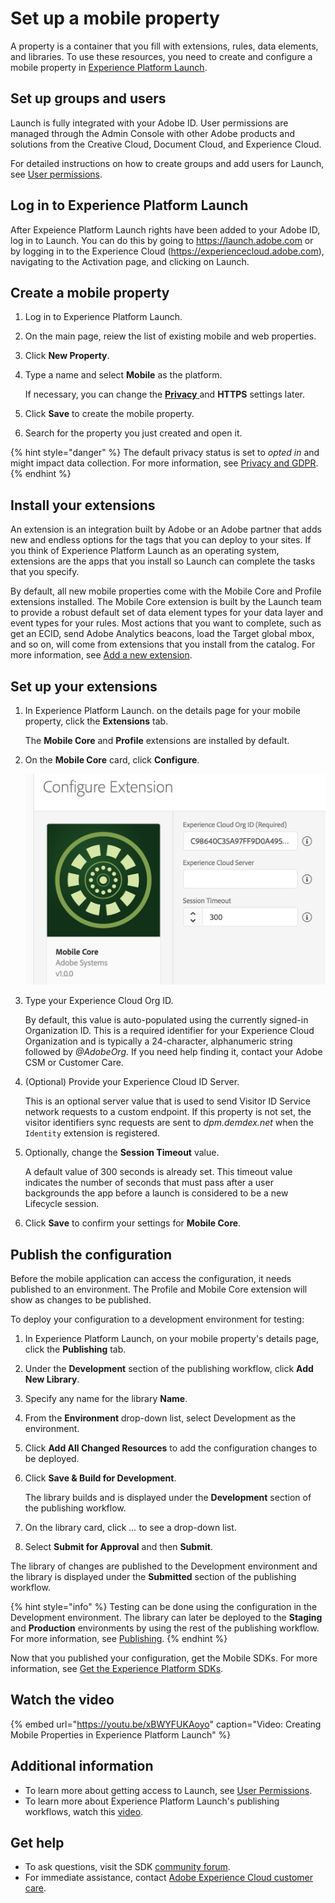 # Set up a mobile property

A property is a container that you fill with extensions, rules, data elements, and libraries. To use these resources, you need to create and configure a mobile property in [Experience Platform Launch](https://launch.adobe.com).

## Set up groups and users

Launch is fully integrated with your Adobe ID. User permissions are managed through the Admin Console with other Adobe products and solutions from the Creative Cloud, Document Cloud, and Experience Cloud.

For detailed instructions on how to create groups and add users for Launch, see [User permissions](https://docs.adobe.com/content/help/en/launch/using/reference/admin/user-permissions.html).

## Log in to Experience Platform Launch

After Expeience Platform Launch rights have been added to your Adobe ID, log in to Launch. You can do this by going to https://launch.adobe.com or by logging in to the Experience Cloud (https://experiencecloud.adobe.com), navigating to the Activation page, and clicking on Launch.

## Create a mobile property

1. Log in to Experience Platform Launch.
2. On the main page, reiew the list of existing mobile and web properties.
3. Click **New Property**.
2. Type a name and select **Mobile** as the platform.

   If necessary, you can change the [**Privacy** ](../resources/privacy-and-gdpr.md#setting-privacy-status) and **HTTPS** settings later.

3. Click **Save** to create the mobile property.
4. Search for the property you just created and open it.

{% hint style="danger" %}
The default privacy status is set to _opted in_ and might impact data collection. For more information, see [Privacy and GDPR](../resources/privacy-and-gdpr.md).
{% endhint %}

## Install your extensions

An extension is an integration built by Adobe or an Adobe partner that adds new and endless options for the tags that you can deploy to your sites. If you think of Experience Platform Launch as an operating system, extensions are the apps that you install so Launch can complete the tasks that you specify.

By default, all new mobile properties come with the Mobile Core and Profile extensions installed. The Mobile Core extension is built by the Launch team to provide a robust default set of data element types for your data layer and event types for your rules. Most actions that you want to complete, such as get an ECID, send Adobe Analytics beacons, load the Target global mbox, and so on, will come from extensions that you install from the catalog. For more information, see [Add a new extension](https://docs.adobe.com/content/help/en/launch/using/reference/manage-resources/extensions/overview.html#add-a-new-extension).

## Set up your extensions

1. In Experience Platform Launch. on the details page for your mobile property, click the **Extensions** tab. 

   The **Mobile Core** and **Profile** extensions are installed by default.

2. On the **Mobile Core** card, click **Configure**.

   ![](../.gitbook/assets/screen-shot-2018-10-02-at-5.02.05-pm-2.png)

3. Type your Experience Cloud Org ID.

   By default, this value is auto-populated using the currently signed-in Organization ID. This is a required identifier for your Experience Cloud Organization and is typically a 24-character, alphanumeric string followed by _@AdobeOrg_. If you need help finding it, contact your Adobe CSM or Customer Care.

4. \(Optional\) Provide your Experience Cloud ID Server.

   This is an optional server value that is used to send Visitor ID Service network requests to a custom endpoint. If this property is not set, the visitor identifiers sync requests are sent to _dpm.demdex.net_ when the `Identity` extension is registered.

5. Optionally, change the **Session Timeout** value.

   A default value of 300 seconds is already set. This timeout value indicates the number of seconds that must pass after a user backgrounds the app before a launch is considered to be a new Lifecycle session.

6. Click **Save** to confirm your settings for **Mobile Core**.

## Publish the configuration

Before the mobile application can access the configuration, it needs published to an environment. The Profile and Mobile Core extension will show as changes to be published.

To deploy your configuration to a development environment for testing:

1. In Experience Platform Launch, on your mobile property's details page, click the **Publishing** tab.
2. Under the **Development** section of the publishing workflow, click **Add New Library**.
3. Specify any name for the library **Name**.
4. From the **Environment** drop-down list, select Development as the environment.
5. Click **Add All Changed Resources** to add the configuration changes to be deployed. 
5. Click **Save & Build for Development**.

   The library builds and is displayed under the **Development** section of the publishing workflow.

6. On the library card, click *...* to see a drop-down list.
7. Select **Submit for Approval** and then **Submit**.

The library of changes are published to the Development environment and the library is displayed under the **Submitted** section of the publishing workflow.

{% hint style="info" %}
Testing can be done using the configuration in the Development environment. The library can later be deployed to the **Staging** and **Production** environments by using the rest of the publishing workflow. For more information, see [Publishing](https://docs.adobe.com/content/help/en/launch/using/reference/publish/overview.html).
{% endhint %}

Now that you published your configuration, get the Mobile SDKs. For more information, see [Get the Experience Platform SDKs](https://aep-sdks.gitbook.io/docs/getting-started/get-the-sdk).

## Watch the video

{% embed url="https://youtu.be/xBWYFUKAoyo" caption="Video: Creating Mobile Properties in Experience Platform Launch" %}

## Additional information

* To learn more about getting access to Launch, see [User Permissions](https://docs.adobelaunch.com/launch-reference/administration/user-permissions).
* To learn more about Experience Platform Launch's publishing workflows, watch this [video](https://www.youtube.com/embed/Pe-YSn26_xI).

## Get help

* To ask questions, visit the SDK [community forum](https://forums.adobe.com/community/experience-cloud/platform/launch/sdk).
* For immediate assistance, contact [Adobe Experience Cloud customer care](https://helpx.adobe.com/contact/enterprise-support.ec.html).

